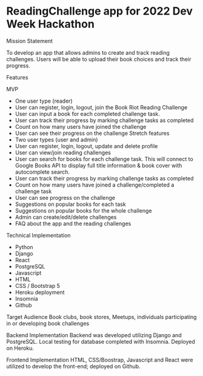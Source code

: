 # ReadingChallenge app for 2022 Dev Week Hackathon

Mission Statement

To develop an app that allows admins to create and track reading challenges. Users will be able to upload their book choices and track their progress. 
 
Features

MVP
* One user type (reader)
* User can register, login, logout, join the Book Riot Reading Challenge
* User can input a book for each completed challenge task. 
* User can track their progress by marking challenge tasks as completed
* Count on how many users have joined the challenge
* User can see their progress on the challenge
Stretch features
* Two user types (user and admin)
* User can register, login, logout, update and delete profile
* User can view/join reading challenges
* User can search for books for each challenge task. This will connect to Google Books API to display full title information & book cover with autocomplete search.
* User can track their progress by marking challenge tasks as completed
* Count on how many users have joined a challenge/completed a challenge task
* User can see progress on the challenge
* Suggestions on popular books for each task
* Suggestions on popular books for the whole challenge
* Admin can create/edit/delete challenges
* FAQ about the app and the reading challenges

Technical Implementation
* Python
* Django
* React
* PostgreSQL
* Javascript
* HTML
* CSS / Bootstrap 5
* Heroku deployment
* Insomnia
* Github

Target Audience
Book clubs, book stores, Meetups, individuals participating in or developing book challenges
 
Backend Implementation
Backend was developed utilizing Django and PostgreSQL. Local testing for database completed with Insomnia. Deployed on Heroku.
 
Frontend Implementation
HTML, CSS/Boostrap, Javascript and React were utilized to develop the front-end; deployed on Github. 
